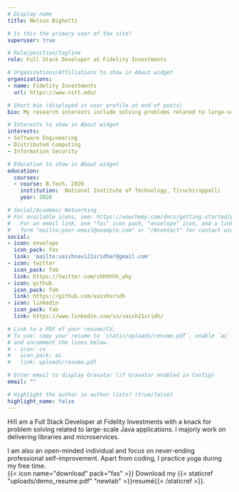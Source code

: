 ```yaml
---
# Display name
title: Nelson Bighetti

# Is this the primary user of the site?
superuser: true

# Role/position/tagline
role: Full Stack Developer at Fidelity Investments

# Organizations/Affiliations to show in About widget
organizations:
- name: Fidelity Investments
  url: https://www.nitt.edu/

# Short bio (displayed in user profile at end of posts)
bio: My research interests include solving problems related to large-scale distributed software systems and developing front-end part of a website.

# Interests to show in About widget
interests:
- Software Engineering 
- Distributed Computing 
- Information Security

# Education to show in About widget
education:
  courses:
  - course: B.Tech, 2020
    institution:  National Institute of Technology, Tiruchirappalli
    year: 2020

# Social/Academic Networking
# For available icons, see: https://wowchemy.com/docs/getting-started/page-builder/#icons
#   For an email link, use "fas" icon pack, "envelope" icon, and a link in the
#   form "mailto:your-email@example.com" or "/#contact" for contact widget.
social:
- icon: envelope
  icon_pack: fas
  link: 'mailto:vaishnavi21sridhar@gmail.com'
- icon: twitter
  icon_pack: fab
  link: https://twitter.com/shhhhhh_why
- icon: github
  icon_pack: fab
  link: https://github.com/vaishsridh
- icon: linkedin
  icon_pack: fab
  link: https://www.linkedin.com/in/vaish21sridh/

# Link to a PDF of your resume/CV.
# To use: copy your resume to `static/uploads/resume.pdf`, enable `ai` icons in `params.toml`, 
# and uncomment the lines below.
# - icon: cv
#   icon_pack: ai
#   link: uploads/resume.pdf

# Enter email to display Gravatar (if Gravatar enabled in Config)
email: ""

# Highlight the author in author lists? (true/false)
highlight_name: false
---
```


Hi!I am a Full Stack Developer at Fidelity Investments with a knack for problem solving related to large-scale Java applications. I majorly work on delivering libraries and microservices.

I am also an open-minded individual and focus on never-ending professional self-improvement.
Apart from coding, I practice yoga during my free time.  
{{< icon name="download" pack="fas" >}} Download my {{< staticref "uploads/demo_resume.pdf" "newtab" >}}resumé{{< /staticref >}}.
